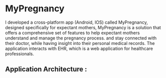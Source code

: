 # MyPregnancy

I developed a cross-platform app (Android, IOS) called MyPregnancy, designed specifically for expectant mothers, MyPregnancy is a solution that offers a comprehensive set of features to help expectant mothers understand and manage the pregnancy process. and stay connected with their doctor, while having insight into their personal medical records. The application interacts with EHR, which is a web application for healthcare professionals. 

## Application Architecture : 

